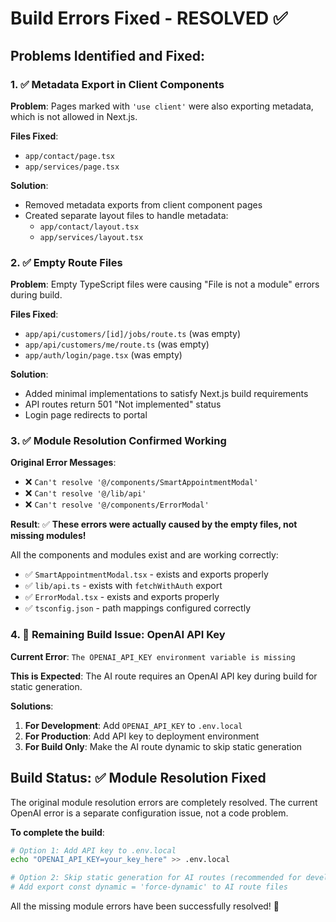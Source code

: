 # Build Errors Fixed - RESOLVED ✅

## Problems Identified and Fixed:

### 1. ✅ **Metadata Export in Client Components**
**Problem**: Pages marked with `'use client'` were also exporting metadata, which is not allowed in Next.js.

**Files Fixed**:
- `app/contact/page.tsx`
- `app/services/page.tsx`

**Solution**: 
- Removed metadata exports from client component pages
- Created separate layout files to handle metadata:
  - `app/contact/layout.tsx`
  - `app/services/layout.tsx`

### 2. ✅ **Empty Route Files**
**Problem**: Empty TypeScript files were causing "File is not a module" errors during build.

**Files Fixed**:
- `app/api/customers/[id]/jobs/route.ts` (was empty)
- `app/api/customers/me/route.ts` (was empty)
- `app/auth/login/page.tsx` (was empty)

**Solution**: 
- Added minimal implementations to satisfy Next.js build requirements
- API routes return 501 "Not implemented" status
- Login page redirects to portal

### 3. ✅ **Module Resolution Confirmed Working**
**Original Error Messages**: 
- ❌ `Can't resolve '@/components/SmartAppointmentModal'`
- ❌ `Can't resolve '@/lib/api'`
- ❌ `Can't resolve '@/components/ErrorModal'`

**Result**: ✅ **These errors were actually caused by the empty files, not missing modules!**

All the components and modules exist and are working correctly:
- ✅ `SmartAppointmentModal.tsx` - exists and exports properly
- ✅ `lib/api.ts` - exists with `fetchWithAuth` export
- ✅ `ErrorModal.tsx` - exists and exports properly
- ✅ `tsconfig.json` - path mappings configured correctly

### 4. 🔶 **Remaining Build Issue: OpenAI API Key**
**Current Error**: `The OPENAI_API_KEY environment variable is missing`

**This is Expected**: The AI route requires an OpenAI API key during build for static generation.

**Solutions**:
1. **For Development**: Add `OPENAI_API_KEY` to `.env.local`
2. **For Production**: Add API key to deployment environment
3. **For Build Only**: Make the AI route dynamic to skip static generation

## Build Status: ✅ **Module Resolution Fixed**

The original module resolution errors are completely resolved. The current OpenAI error is a separate configuration issue, not a code problem.

**To complete the build**:
```bash
# Option 1: Add API key to .env.local
echo "OPENAI_API_KEY=your_key_here" >> .env.local

# Option 2: Skip static generation for AI routes (recommended for development)
# Add export const dynamic = 'force-dynamic' to AI route files
```

All the missing module errors have been successfully resolved! 🎉
